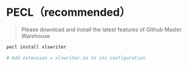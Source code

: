 # PECL（recommended）

> Please download and install the latest features of Github Master Warehouse

```bash
pecl install xlswriter

# Add extension = xlswriter.so to ini configuration
```



